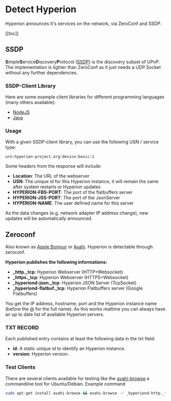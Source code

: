 # Detect Hyperion
Hyperion announces it's services on the network, via ZeroConf and SSDP.

[[toc]]

## SSDP
**S**imple**S**ervice**D**iscovery**P**rotocol
([SSDP](https://en.wikipedia.org/wiki/Simple_Service_Discovery_Protocol)) is the
discovery subset of UPnP. The implementation is lighter than ZeroConf as it just needs a
UDP Socket without any further dependencies.


### SSDP-Client Library
Here are some example client libraries for different programming languages (many others available):
  * [NodeJS](https://github.com/diversario/node-ssdp#usage---client)
  * [Java](https://github.com/resourcepool/ssdp-client#jarpic-client)

### Usage
With a given SSDP-client library, you can use the following USN / service type:

`urn:hyperion-project.org:device:basic:1`

Some headers from the response will include:
  * **Location**: The URL of the webserver
  * **USN**: The unique id for this Hyperion instance, it will remain the same after system restarts or Hyperion updates
  * **HYPERION-FBS-PORT**: The port of the flatbuffers server
  * **HYPERION-JSS-PORT**: The port of the JsonServer
  * **HYPERION-NAME**: The user defined name for this server

As the data changes (e.g. network adapter IP address change), new updates will be automatically announced.

## Zeroconf
Also known as [Apple Bonjour](https://en.wikipedia.org/wiki/Bonjour_(software)) or [Avahi](https://en.wikipedia.org/wiki/Avahi_(software)). Hyperion is detectable through zeroconf.

**Hyperion publishes the following informations:**
  * **_http._tcp**: Hyperion Webserver (HTTP+Websocket)
  * **_https._tcp**: Hyperion Webserver (HTTPS+Websocket)
  * **_hyperiond-json._tcp**: Hyperion JSON Server (TcpSocket)
  * **_hyperiond-flatbuf._tcp**: Hyperion Flatbuffers server (Google Flatbuffers)

You get the IP address, hostname, port and the Hyperion instance name (before the @ for
the full name). As this works realtime you can always have an up to date list of available
Hyperion servers.

### TXT RECORD
Each published entry contains at least the following data in the txt field:
  * **id**: A static unique id to identify an Hyperion instance.
  * **version**: Hyperion version.


### Test Clients
There are several clients available for testing like the
[avahi-browse](http://manpages.ubuntu.com/manpages/bionic/man1/avahi-browse.1.html) a
commandline tool for Ubuntu/Debian. Example command 
``` bash
sudo apt-get install avahi-browse && avahi-browse -r _hyperiond-http._tcp
```
<ImageWrap src="/images/en/avahi-browse.jpg" alt="Searching for Hyperion Server with Avahi cli" />
